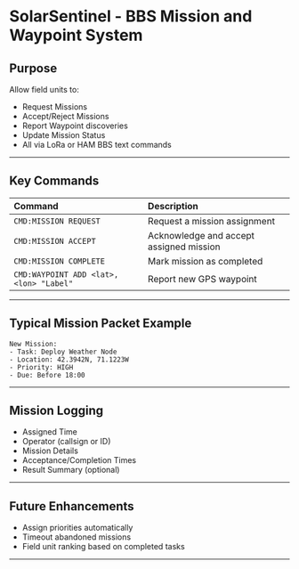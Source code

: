 # SolarSentinel - BBS Mission and Waypoint System

## Purpose

Allow field units to:
- Request Missions
- Accept/Reject Missions
- Report Waypoint discoveries
- Update Mission Status
- All via LoRa or HAM BBS text commands

---

## Key Commands

| Command | Description |
|:--------|:------------|
| `CMD:MISSION REQUEST` | Request a mission assignment |
| `CMD:MISSION ACCEPT` | Acknowledge and accept assigned mission |
| `CMD:MISSION COMPLETE` | Mark mission as completed |
| `CMD:WAYPOINT ADD <lat>,<lon> "Label"` | Report new GPS waypoint |

---

## Typical Mission Packet Example

```
New Mission:
- Task: Deploy Weather Node
- Location: 42.3942N, 71.1223W
- Priority: HIGH
- Due: Before 18:00
```

---

## Mission Logging

- Assigned Time
- Operator (callsign or ID)
- Mission Details
- Acceptance/Completion Times
- Result Summary (optional)

---

## Future Enhancements

- Assign priorities automatically
- Timeout abandoned missions
- Field unit ranking based on completed tasks

---